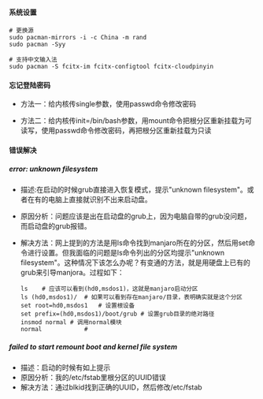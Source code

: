 #### 系统设置

```
# 更换源
sudo pacman-mirrors -i -c China -m rand
sudo pacman -Syy

# 支持中文输入法
sudo pacman -S fcitx-im fcitx-configtool fcitx-cloudpinyin
```



#### 忘记登陆密码

- 方法一：给内核传single参数，使用passwd命令修改密码

- 方法二：给内核传init=/bin/bash参数，用mount命令把根分区重新挂载为可读写，使用passwd命令修改密码，再把根分区重新挂载为只读

#### 错误解决

##### error: unknown filesystem

- 描述:在启动的时候grub直接进入恢复模式，提示"unknown filesystem"。或者在有的电脑上直接就识别不出来启动盘。

- 原因分析：问题应该是出在启动盘的grub上，因为电脑自带的grub没问题，而启动盘的grub报错。

- 解决方法：网上提到的方法是用ls命令找到manjaro所在的分区，然后用set命令进行设置。但我面临的问题是ls命令列出的分区均提示"unknown filesystem"。这种情况下该怎么办呢？有变通的方法，就是用硬盘上已有的grub来引导manjora。过程如下：

  ```
  ls 	# 应该可以看到(hd0,msdos1)，这就是manjaro启动分区
  ls (hd0,msdos1)/	# 如果可以看到存在manjaro/目录，表明确实就是这个分区
  set root=hd0,msdos1	# 设置根设备
  set prefix=(hd0,msdos1)/boot/grub	# 设置grub目录的绝对路径
  insmod normal	# 调用normal模块
  normal			# 
  ```

  

##### failed to start remount boot and kernel file system

- 描述：启动的时候有如上提示
- 原因分析：我的/etc/fstab里根分区的UUID错误
- 解决方法：通过blkid找到正确的UUID，然后修改/etc/fstab